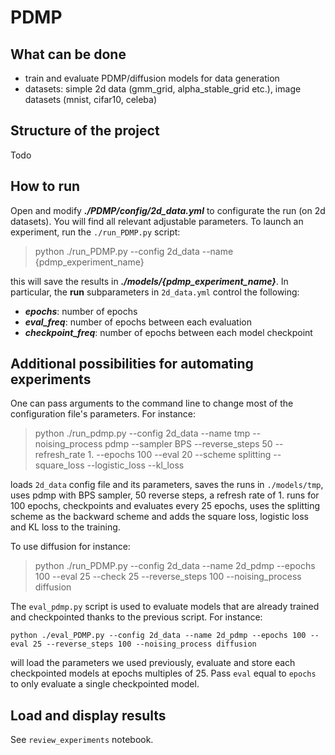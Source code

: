 # PDMP

## What can be done

* train and evaluate PDMP/diffusion models for data generation
* datasets: simple 2d data (gmm_grid, alpha_stable_grid etc.), image datasets (mnist, cifar10, celeba)

## Structure of the project

Todo

## How to run

Open and modify ***./PDMP/config/2d_data.yml*** to configurate the run (on 2d datasets). You will find all relevant adjustable parameters. To launch an experiment, run the `./run_PDMP.py` script:

> python ./run_PDMP.py --config 2d_data --name {pdmp_experiment_name}

this will save the results in ***./models/{pdmp_experiment_name}***. In particular, the **run** subparameters in `2d_data.yml` control the following:
* ***epochs***: number of epochs
* ***eval_freq***: number of epochs between each evaluation
* ***checkpoint_freq***: number of epochs between each model checkpoint

## Additional possibilities for automating experiments

One can pass arguments to the command line to change most of the configuration file's parameters. For instance:

> python ./run_pdmp.py --config 2d_data --name tmp --noising_process pdmp --sampler BPS --reverse_steps 50 --refresh_rate 1. --epochs 100 --eval 20 --scheme splitting --square_loss --logistic_loss --kl_loss

loads `2d_data` config file and its parameters, saves the runs in `./models/tmp`, uses pdmp with BPS sampler, 50 reverse steps, a refresh rate of 1. runs for 100 epochs, checkpoints and evaluates every 25 epochs, uses the splitting scheme as the backward scheme and adds the square loss, logistic loss and KL loss to the training. 

To use diffusion for instance:
> python ./run_PDMP.py --config 2d_data --name 2d_pdmp --epochs 100 --eval 25 --check 25 --reverse_steps 100 --noising_process diffusion

The `eval_pdmp.py` script is used to evaluate models that are already trained and checkpointed thanks to the previous script. For instance:

`python ./eval_PDMP.py --config 2d_data --name 2d_pdmp --epochs 100 --eval 25 --reverse_steps 100 --noising_process diffusion`

will load the parameters we used previously, evaluate and store each checkpointed models at epochs multiples of 25. Pass `eval` equal to `epochs` to only evaluate a single checkpointed model.


## Load and display results

See `review_experiments` notebook.